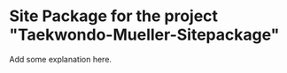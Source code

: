 Site Package for the project "Taekwondo-Mueller-Sitepackage"
==============================================================

Add some explanation here.
